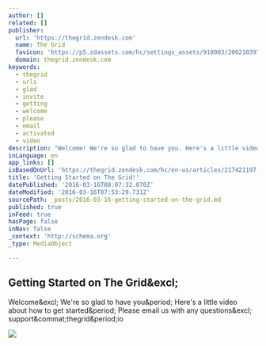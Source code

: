 ```yaml
---
author: []
related: []
publisher:
  url: 'https://thegrid.zendesk.com'
  name: The Grid
  favicon: 'https://p5.zdassets.com/hc/settings_assets/918003/200210397/dRz4TsHGBC6P9yOx0Yro6A-the_grid.png'
  domain: thegrid.zendesk.com
keywords:
  - thegrid
  - urls
  - glad
  - invite
  - getting
  - welcome
  - please
  - email
  - activated
  - video
description: "Welcome! We're so glad to have you. Here's a little video about how to get started. Please email us with any questions! support@thegrid.io"
inLanguage: en
app_links: []
isBasedOnUrl: 'https://thegrid.zendesk.com/hc/en-us/articles/217421197-Getting-Started-on-The-Grid-'
title: 'Getting Started on The Grid!'
datePublished: '2016-03-16T08:07:32.070Z'
dateModified: '2016-03-16T07:53:29.731Z'
sourcePath: _posts/2016-03-16-getting-started-on-the-grid.md
published: true
inFeed: true
hasPage: false
inNav: false
_context: 'http://schema.org'
_type: MediaObject

---
```

<article style=""><h1>Getting Started on The Grid&amp;excl;</h1><p>Welcome&amp;excl; We're so glad to have you&amp;period; Here's a little video about how to get started&amp;period; Please email us with any questions&amp;excl; support&amp;commat;thegrid&amp;period;io</p><img src="http://p5.zdassets.com/hc/settings_assets/918003/200210397/aAJ95pUCM7fcQFw6Chu4TA-the_grid.png" /></article>